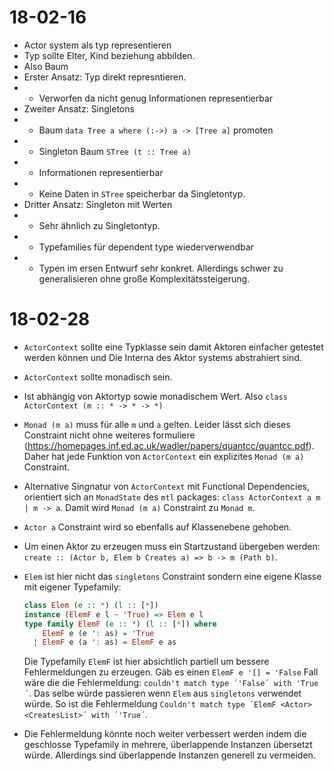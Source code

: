 
# 18-02-16

- Actor system als typ representieren
- Typ sollte Elter, Kind beziehung abbilden.
- Also Baum
- Erster Ansatz: Typ direkt represntieren.
- - Verworfen da nicht genug Informationen representierbar
- Zweiter Ansatz: Singletons
- - Baum `data Tree a where (:->) a -> [Tree a]` promoten
- - Singleton Baum `STree (t :: Tree a)`
- - Informationen representierbar
- - Keine Daten in `STree` speicherbar da Singletontyp.
- Dritter Ansatz: Singleton mit Werten
- - Sehr ähnlich zu Singletontyp.
- - Typefamilies für dependent type wiederverwendbar
- - Typen im ersen Entwurf sehr konkret. Allerdings schwer zu generalisieren ohne große Komplexitätssteigerung.

# 18-02-28

- `ActorContext` sollte eine Typklasse sein damit Aktoren einfacher getestet werden können und Die Interna des Aktor systems abstrahiert sind.
- `ActorContext` sollte monadisch sein.
- Ist abhängig von Aktortyp sowie monadischem Wert. Also `class ActorContext (m :: * -> * -> *)`
- `Monad (m a)` muss für alle `m` und `a` gelten. Leider lässt sich dieses Constraint nicht ohne weiteres formuliere (https://homepages.inf.ed.ac.uk/wadler/papers/quantcc/quantcc.pdf). Daher hat jede Funktion von `ActorContext` ein explizites `Monad (m a)` Constraint.

- Alternative Singnatur von `ActorContext` mit Functional Dependencies, orientiert sich an `MonadState` des `mtl` packages: `class ActorContext a m | m -> a`. Damit wird `Monad (m a)` Constraint zu `Monad m`.
- `Actor a` Constraint wird so ebenfalls auf Klassenebene gehoben.

- Um einen Aktor zu erzeugen muss ein Startzustand übergeben werden: `create :: (Actor b, Elem b Creates a) => b -> m (Path b)`.
- `Elem` ist hier nicht das `singletons` Constraint sondern eine eigene Klasse mit eigener Typefamily:
  ```haskell
  class Elem (e :: *) (l :: [*])
  instance (ElemF e l ~ 'True) => Elem e l
  type family ElemF (e :: *) (l :: [*]) where
      ElemF e (e ': as) = 'True
    ¦ ElemF e (a ': as) = ElemF e as
  ```
  Die Typefamily `ElemF` ist hier absichtlich partiell um bessere Fehlermeldungen zu erzeugen. Gäb es einen `ElemF e '[] = 'False` Fall wäre die die Fehlermeldung: `couldn't match type ´'False´ with 'True´`. Das selbe würde passieren wenn `Elem` aus `singletons` verwendet würde. So ist die Fehlermeldung `Couldn't match type ´ElemF <Actor> <CreatesList>´ with ´'True´`.
- Die Fehlermeldung könnte noch weiter verbessert werden indem die geschlosse Typefamily in mehrere, überlappende Instanzen übersetzt würde. Allerdings sind überlappende Instanzen generell zu vermeiden.
